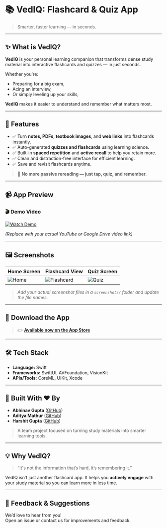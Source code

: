 # 📚 VedIQ: Flashcard & Quiz App

> Smarter, faster learning — in seconds.

---

## ✨ What is VedIQ?

**VedIQ** is your personal learning companion that transforms dense study material into interactive flashcards and quizzes — in just seconds.

Whether you're:
- Preparing for a big exam,
- Acing an interview,
- Or simply leveling up your skills,

**VedIQ** makes it easier to understand and remember what matters most.

---

## 🚀 Features

- ✅ Turn **notes, PDFs, textbook images**, and **web links** into flashcards instantly.
- ✅ Auto-generated **quizzes and flashcards** using learning science.
- ✅ Built-in **spaced repetition** and **active recall** to help you retain more.
- ✅ Clean and distraction-free interface for efficient learning.
- ✅ Save and revisit flashcards anytime.

> 📌 **No more passive rereading — just tap, quiz, and remember.**

---

## 📹 App Preview

### 🎬 Demo Video  
[![Watch Demo](https://img.youtube.com/vi/YOUR_VIDEO_ID/0.jpg)](https://www.youtube.com/watch?v=YOUR_VIDEO_ID "VedIQ Demo")

*(Replace with your actual YouTube or Google Drive video link)*

---

## 🖼️ Screenshots

| Home Screen | Flashcard View | Quiz Screen |
|-------------|----------------|-------------|
| ![Home](screenshots/home.png) | ![Flashcard](screenshots/flashcard.png) | ![Quiz](screenshots/quiz.png) |

> _Add your actual screenshot files in a `screenshots/` folder and update the file names._

---

## 📱 Download the App

> 👉 [**Available now on the App Store**](https://apps.apple.com/us/app/vediq-flashcards-quiz-app/id6748696401)

---

## 🛠 Tech Stack

- **Language:** Swift  
- **Frameworks:** SwiftUI, AVFoundation, VisionKit  
- **APIs/Tools:** CoreML, UIKit, Xcode  

---

## 👥 Built With ❤️ By

- **Abhinav Gupta** ([GitHub](https://github.com/abhinav9573))  
- **Aditya Mathur** ([GitHub](#))  
- **Harshit Gupta** ([GitHub](#))  

> A team project focused on turning study materials into smarter learning tools.

---

## 💡 Why VedIQ?

> “It's not the information that’s hard, it’s remembering it.”

VedIQ isn’t just another flashcard app. It helps you **actively engage** with your study material so you can learn more in less time.

---

## 🙌 Feedback & Suggestions

We’d love to hear from you!  
Open an issue or contact us for improvements and feedback.
